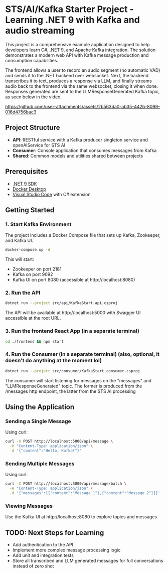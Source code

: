 # STS/AI/Kafka Starter Project - Learning .NET 9 with Kafka and audio streaming

This project is a comprehensive example application designed to help developers learn C#, .NET 9, and Apache Kafka integration. The solution demonstrates a modern web API with Kafka message production and consumption capabilities.

The frontend allows a user to record an audio segment (no automatic VAD) and sends it to the .NET backend over websocket.
Next, the backend transcribes it to text, produces a response via LLM, and finally streams audio back to the frontend via the same websocket, closing it when done.
Responses generated are sent to the LLMResponseGenerated Kafka topic, as seen below in the video.

https://github.com/user-attachments/assets/2b563da0-ab35-442b-8099-016d4756bac3

## Project Structure

- **API**: RESTful service with a Kafka producer singleton service and openAIService for STS AI
- **Consumer**: Console application that consumes messages from Kafka
- **Shared**: Common models and utilities shared between projects

## Prerequisites

- [.NET 9 SDK](https://dotnet.microsoft.com/en-us/download)
- [Docker Desktop](https://www.docker.com/products/docker-desktop/)
- [Visual Studio Code](https://code.visualstudio.com/) with C# extension

## Getting Started

### 1. Start Kafka Environment

The project includes a Docker Compose file that sets up Kafka, Zookeeper, and Kafka UI.

```bash
docker-compose up -d
```

This will start:
- Zookeeper on port 2181
- Kafka on port 9092
- Kafka UI on port 8080 (accessible at http://localhost:8080)

### 2. Run the API

```bash
dotnet run --project src/api/KafkaStart.api.csproj
```

The API will be available at http://localhost:5000 with Swagger UI accessible at the root URL.

### 3. Run the frontend React App (in a separate terminal)

```bash
cd ./frontend && npm start
```

### 4. Run the Consumer (in a separate terminal) (also, optional, it doesn't do anything at the moment lol)

```bash
dotnet run --project src/consumer/KafkaStart.consumer.csproj
```

The consumer will start listening for messages on the "messages" and "LLMResponseGenerated" topic.
The former is produced from the /messages http endpoint, the latter from the STS AI processing

## Using the Application

### Sending a Single Message

Using curl:
```bash
curl -X POST http://localhost:5000/api/message \
  -H "Content-Type: application/json" \
  -d '{"content":"Hello, Kafka!"}'
```

### Sending Multiple Messages

Using curl:
```bash
curl -X POST http://localhost:5000/api/message/batch \
  -H "Content-Type: application/json" \
  -d '{"messages":[{"content":"Message 1"},{"content":"Message 2"}]}'
```

### Viewing Messages

Use the Kafka UI at http://localhost:8080 to explore topics and messages

## TODO: Next Steps for Learning

- Add authentication to the API
- Implement more complex message processing logic
- Add unit and integration tests
- Store all transcribed and LLM generated messages for full conversations instead of zero shot
